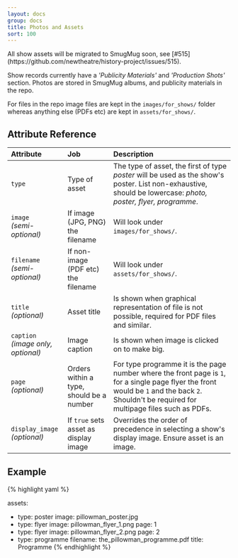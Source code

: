 ```yaml
---
layout: docs
group: docs
title: Photos and Assets
sort: 100
---
```


<div class="box-warning" markdown="1">
  <i class="fa fa-exclamation-triangle"></i> All show assets will be migrated to SmugMug soon, see [#515](https://github.com/newtheatre/history-project/issues/515).
</div>

Show records currently have a *'Publicity Materials'* and *'Production Shots'* section. Photos are stored in SmugMug albums, and publicity materials in the repo.

For files in the repo image files are kept in the `images/for_shows/` folder whereas anything else (PDFs etc) are kept in `assets/for_shows/`.

## <i class="fa fa-tags"></i> Attribute Reference

| Attribute | Job | Description |
|:-|:-|:-|
| `type` | Type of asset | The type of asset, the first of type *poster* will be used as the show's poster. List non-exhaustive, should be lowercase: *photo, poster, flyer, programme*. |
| `image`<br />*(semi-optional)*| If image (JPG, PNG) the filename | Will look under `images/for_shows/`. |
| `filename`<br />*(semi-optional)* | If non-image (PDF etc) the filename | Will look under `assets/for_shows/`. |
| `title`<br />*(optional)* | Asset title | Is shown when graphical representation of file is not possible, required for PDF files and similar. |
| `caption`<br />*(image only, optional)* | Image caption | Is shown when image is clicked on to make big. |
| `page`<br />*(optional)* | Orders within a type, should be a number | For type programme it is the page number where the front page is `1`, for a single page flyer the front would be `1` and the back `2`. Shouldn't be required for multipage files such as PDFs. |
| `display_image`<br />*(optional)* | If `true` sets asset as display image | Overrides the order of precedence in selecting a show's display image. Ensure asset is an image. |

## <i class="octicon octicon-code"></i> Example

{% highlight yaml %}

assets:
  - type: poster
    image: pillowman_poster.jpg
  - type: flyer
    image: pillowman_flyer_1.png
    page: 1
  - type: flyer
    image: pillowman_flyer_2.png
    page: 2
  - type: programme
    filename: the_pillowman_programme.pdf
    title: Programme
{% endhighlight %}

